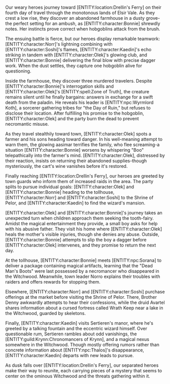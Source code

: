 <p>Our weary heroes journey toward [ENTITY:location:Drellin's Ferry] on their fourth day of travel through the monotonous lands of Elsir Vale. As they crest a low rise, they discover an abandoned farmhouse in a dusty grove-the perfect setting for an ambush, as [ENTITY:character:Bonnie] shrewdly notes. Her instincts prove correct when hobgoblins attack from the brush.</p>
<p>The ensuing battle is fierce, but our heroes display remarkable teamwork: [ENTITY:character:Norr]'s lightning combining with [ENTITY:character:Soshi]'s flames, [ENTITY:character:Kaedin]'s echo striking in tandem with [ENTITY:character:Olek]'s glowing club, and [ENTITY:character:Bonnie] delivering the final blow with precise dagger work. When the dust settles, they capture one hobgoblin alive for questioning.</p>
<p>Inside the farmhouse, they discover three murdered travelers. Despite [ENTITY:character:Bonnie]'s interrogation skills and [ENTITY:character:Olek]'s [ENTITY:spell:Zone of Truth], the creature remains silent until he finally bargains: answers in exchange for a swift death from the paladin. He reveals his leader is [ENTITY:npc:Wyrmlord Koth], a sorcerer gathering tribes for "the Day of Ruin," but refuses to disclose their location. After fulfilling his promise to the hobgoblin, [ENTITY:character:Olek] and the party burn the dead to prevent necromantic misuse.</p>
<p>As they travel stealthily toward town, [ENTITY:character:Olek] spots a farmer and his sons heading toward danger. In his well-meaning attempt to warn them, the glowing aasimar terrifies the family, who flee screaming-a situation [ENTITY:character:Bonnie] worsens by whispering "Boo" telepathically into the farmer's mind. [ENTITY:character:Olek], distressed by their reaction, insists on returning their abandoned supplies-though mysteriously, the cart's wine vanishes before it's restored.</p>
<p>Finally reaching [ENTITY:location:Drellin's Ferry], our heroes are greeted by town guards who inform them of increased raids in the area. The party splits to pursue individual goals: [ENTITY:character:Olek] and [ENTITY:character:Bonnie] heading to the tollhouse, [ENTITY:character:Norr] and [ENTITY:character:Soshi] to the Shrine of Pelor, and [ENTITY:character:Kaedin] to find the wizard's mansion.</p>
<p>[ENTITY:character:Olek] and [ENTITY:character:Bonnie]'s journey takes an unexpected turn when children approach them seeking the tooth-fairy. Amidst the magical entertainment they provide, a small boy asks for help with his abusive father. They visit his home where [ENTITY:character:Olek] heals the mother's visible injuries, though she denies any abuse. Outside, [ENTITY:character:Bonnie] attempts to slip the boy a dagger before [ENTITY:character:Olek] intervenes, and they promise to return the next day.</p>
<p>At the tollhouse, [ENTITY:character:Bonnie] meets [ENTITY:npc:Sorana] to deliver a package containing magical artifacts, learning that the "Dead Man's Boots" were last possessed by a necromancer who disappeared in the Witchwood. Meanwhile, town leader Norro explains their troubles with raiders and offers rewards for stopping them.</p>
<p>Elsewhere, [ENTITY:character:Norr] and [ENTITY:character:Soshi] purchase offerings at the market before visiting the Shrine of Pelor. There, Brother Denny awkwardly attempts to hear their confessions, while the druid Avartel shares information about a cursed fortress called Wrath Keep near a lake in the Witchwood, guarded by skeletons.</p>
<p>Finally, [ENTITY:character:Kaedin] visits Sertieren's manor, where he's greeted by a talking fountain and the eccentric wizard himself. Over questionable rum, Sertieren rambles about odd vanishings, the [ENTITY:guild:Krynn:Chronomancers of Krynn], and a magical nexus somewhere in the Witchwood. Though mostly offering rumors rather than concrete information about [ENTITY:npc:Thalos]'s disappearance, [ENTITY:character:Kaedin] departs with new leads to pursue.</p>
<p>As dusk falls over [ENTITY:location:Drellin's Ferry], our separated heroes make their way to reunite, each carrying pieces of a mystery that seems to center on the ominous Witchwood and the threats gathering within it.</p>
